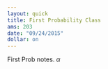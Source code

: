 ```yaml
---
layout: quick
title: First Probability Class
ams: 203
date: "09/24/2015"
dollar: on
---
```


First Prob notes.
$\alpha$

